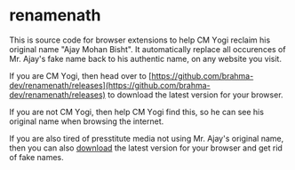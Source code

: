 # renamenath

This is source code for browser extensions to help CM Υogi reclaim his original name "Ajay Mohan Bisht". It automatically replace all occurences of Mr. Ajay's fake name back to his authentic name, on any website you visit.

If you are CM Υogi, then head over to [https://github.com/brahma-dev/renamenath/releases](https://github.com/brahma-dev/renamenath/releases) to download the latest version for your browser.

If you are not CM Υogi, then help CM Υogi find this, so he can see his original name when browsing the internet.

If you are also tired of presstitute media not using Mr. Ajay's original name, then you can also [download](https://github.com/brahma-dev/renamenath/releases) the latest version for your browser and get rid of fake names.